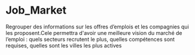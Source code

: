 # Job_Market
Regrouper des informations sur les offres d’emplois et les compagnies qui les proposent.Cele permettra d'avoir une meilleure vision du marché de l’emploi : quels secteurs recrutent le plus, quelles compétences sont requises, quelles sont les villes les plus actives
